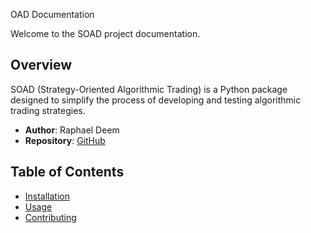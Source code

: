 OAD Documentation

Welcome to the SOAD project documentation.

## Overview

SOAD (Strategy-Oriented Algorithmic Trading) is a Python package designed to simplify the process of developing and testing algorithmic trading strategies.

- **Author**: Raphael Deem
- **Repository**: [GitHub](https://github.com/r0fls/soad)

## Table of Contents

- [Installation](installation.md)
- [Usage](usage.md)
- [Contributing](contributing.md)
